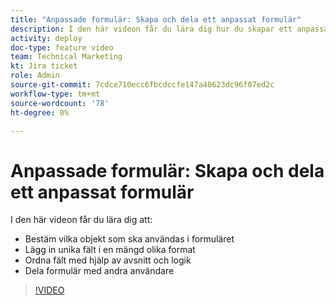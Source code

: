 ```yaml
---
title: "Anpassade formulär: Skapa och dela ett anpassat formulär"
description: I den här videon får du lära dig hur du skapar ett anpassat formulär, lägger till unika fält i formuläret, organiserar fält med hjälp av avsnitt och logik samt delar formulär med användare.
activity: deploy
doc-type: feature video
team: Technical Marketing
kt: Jira ticket
role: Admin
source-git-commit: 7cdce710ecc6fbcdccfe147a40623dc96f07ed2c
workflow-type: tm+mt
source-wordcount: '78'
ht-degree: 0%

---
```


# Anpassade formulär: Skapa och dela ett anpassat formulär

I den här videon får du lära dig att:

* Bestäm vilka objekt som ska användas i formuläret
* Lägg in unika fält i en mängd olika format
* Ordna fält med hjälp av avsnitt och logik
* Dela formulär med andra användare

>[!VIDEO](https://video.tv.adobe.com/v/335172/?quality=12)
